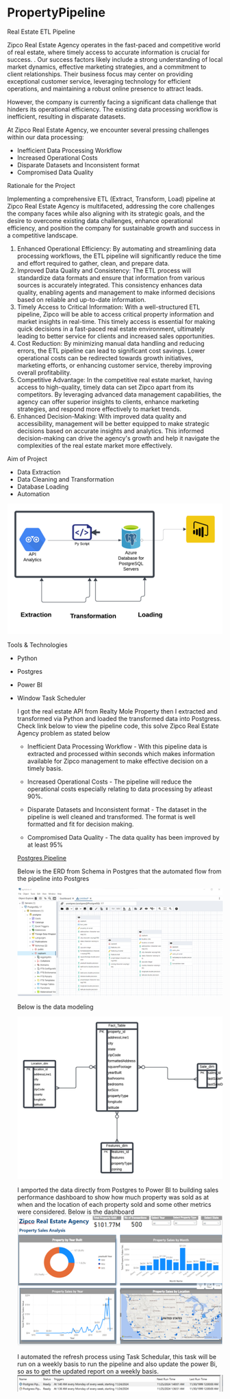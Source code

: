 # PropertyPipeline
Real Estate ETL Pipeline

Zipco Real Estate Agency operates in the fast-paced and
competitive world of real estate, where timely access to accurate
information is crucial for success. .
Our success factors likely include a strong understanding of local
market dynamics, effective marketing strategies, and a
commitment to client relationships. Their business focus may
center on providing exceptional customer service, leveraging
technology for efficient operations, and maintaining a robust
online presence to attract leads.

However, the company is currently facing a significant
data challenge that hinders its operational efficiency.
The existing data processing workflow is inefficient,
resulting in disparate datasets.

At Zipco Real Estate Agency, we encounter several pressing challenges within our data processing:
- Inefficient Data Processing Workflow
- Increased Operational Costs
- Disparate Datasets and Inconsistent format
- Compromised Data Quality

Rationale for the Project

Implementing a comprehensive ETL (Extract, Transform, Load) pipeline at Zipco Real Estate Agency is multifaceted, addressing the core
challenges the company faces while also aligning with its strategic goals, and the desire to overcome existing data challenges, enhance
operational efficiency, and position the company for sustainable growth and success in a competitive landscape.
1. Enhanced Operational Efficiency: By automating and streamlining data processing workflows, the ETL pipeline will significantly reduce
the time and effort required to gather, clean, and prepare data.
2. Improved Data Quality and Consistency: The ETL process will standardize data formats and ensure that information from various
sources is accurately integrated. This consistency enhances data quality, enabling agents and management to make informed decisions
based on reliable and up-to-date information.
3. Timely Access to Critical Information: With a well-structured ETL pipeline, Zipco will be able to access critical property information
and market insights in real-time. This timely access is essential for making quick decisions in a fast-paced real estate environment, ultimately
leading to better service for clients and increased sales opportunities.
4. Cost Reduction: By minimizing manual data handling and reducing errors, the ETL pipeline can lead to significant cost savings. Lower
operational costs can be redirected towards growth initiatives, marketing efforts, or enhancing customer service, thereby improving overall
profitability.
5. Competitive Advantage: In the competitive real estate market, having access to high-quality, timely data can set Zipco apart from its
competitors. By leveraging advanced data management capabilities, the agency can offer superior insights to clients, enhance marketing
strategies, and respond more effectively to market trends.
6. Enhanced Decision-Making: With improved data quality and accessibility, management will be better equipped to make strategic
decisions based on accurate insights and analytics. This informed decision-making can drive the agency's growth and help it navigate the
complexities of the real estate market more effectively.

Aim of Project

- Data Extraction
- Data Cleaning and Transformation
- Database Loading
- Automation

![Data Atchitecture](https://github.com/adetonayusuf/PropertyPipeline/blob/main/Data%20Architecture2.png)

Tools & Technologies

- Python
- Postgres
- Power BI
- Window Task Scheduler

  I got the real estate API from Realty Mole Property then I extracted and transformed via Python and loaded the transformed data into Postgress. Check link below to view the pipeline code, this solve Zipco Real Estate Agency problem as stated below
    - Inefficient Data Processing Workflow - With this pipeline data is extracted and processed within seconds which makes information available for Zipco management to
      make effective decision on a timely basis.

    - Increased Operational Costs - The pipeline will reduce the operational costs especially relating to data processing by atleast 90%.
 
    - Disparate Datasets and Inconsistent format - The dataset in the pipeline is well cleaned and transformed. The format is well formatted and fit for decision making.
 
    - Compromised Data Quality - The data quality has been improved by at least 95%

  [Postgres Pipeline](https://github.com/adetonayusuf/PropertyPipeline/blob/main/postgres_pipeline.py)

  Below is the ERD from Schema in Postgres that the automated flow from the pipeline into Postgres

  ![ERD from Schema](https://github.com/adetonayusuf/PropertyPipeline/blob/main/ERD%20for%20Schema%20for%20Postgres%20SQL.png)

  Below is the data modeling

  ![Data Modelling](https://github.com/adetonayusuf/PropertyPipeline/blob/main/Data%20Modelling.jpeg)

  I amported the data directly from Postgres to Power BI to building sales performance dashboard to show how much property was sold as at when and the location of each property sold and some other metrics were considered. Below is the dashboard
  ![Zipco Property Sales Dashboard](https://github.com/adetonayusuf/PropertyPipeline/blob/main/Zipco%20Real%20Estate%20Agency%20Dashboard.png)

  I automated the refresh process using Task Schedular, this task will be run on a weekly basis to run the pipeline and also update the power Bi, so as to get the updated report on a weekly basis.
  ![Task Scheduler](https://github.com/adetonayusuf/PropertyPipeline/blob/main/Task%20Scheduler.png)
